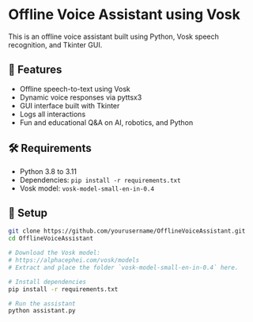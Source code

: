 # Offline Voice Assistant using Vosk

This is an offline voice assistant built using Python, Vosk speech recognition, and Tkinter GUI.

## 🔧 Features
- Offline speech-to-text using Vosk
- Dynamic voice responses via pyttsx3
- GUI interface built with Tkinter
- Logs all interactions
- Fun and educational Q&A on AI, robotics, and Python

## 🛠 Requirements
- Python 3.8 to 3.11
- Dependencies: `pip install -r requirements.txt`
- Vosk model: `vosk-model-small-en-in-0.4`

## 🚀 Setup

```bash
git clone https://github.com/yourusername/OfflineVoiceAssistant.git
cd OfflineVoiceAssistant

# Download the Vosk model:
# https://alphacephei.com/vosk/models
# Extract and place the folder `vosk-model-small-en-in-0.4` here.

# Install dependencies
pip install -r requirements.txt

# Run the assistant
python assistant.py
